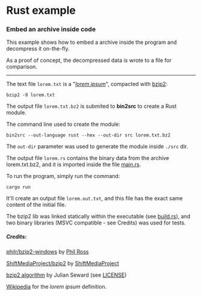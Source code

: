 # Rust example

### Embed an archive inside code

This example shows how to embed a archive inside the program and decompress it on-the-fly.

As a proof of concept, the decompressed data is wrote to a file for comparison.

---

The text file `lorem.txt` is a "[*lorem ipsum*][1]", compacted with [bzip2][2]:

    bzip2 -9 lorem.txt
    
The output file `lorem.txt.bz2` is submited to **bin2src** to create a Rust module.

The command line used to create the module:

    bin2src --out-language rust --hex --out-dir src lorem.txt.bz2

The `out-dir` parameter was used to generate the module inside `./src` dir.

The output file `lorem.rs` contains the binary data from the archive lorem.txt.bz2, 
and it is imported inside the file [main.rs][9].

To run the program, simply run the command:

    cargo run
    
It'll create an output file `lorem.out.txt`, and this file has the exact same 
content of the initial file.

The bzip2 lib was linked statically within the executable (see [build.rs][10]), and 
two binary libraries (MSVC compatible - see Credits) was used for tests.

##### Credits:

[philr/bzip2-windows][3] by [Phil Ross][4]

[ShiftMediaProject/bzip2][5] by [ShiftMediaProject][6]

[bzip2 algorithm][2] by Julian Seward (see [LICENSE][8])

[Wikipedia][7] for the *lorem ipsum* definition.

[1]: https://en.wikipedia.org/wiki/Lorem_ipsum
[2]: https://www.sourceware.org/bzip2/
[3]: https://github.com/philr/bzip2-windows
[4]: https://github.com/philr
[5]: https://github.com/ShiftMediaProject/bzip2
[6]: https://github.com/ShiftMediaProject
[7]: https://en.wikipedia.org/wiki/Main_Page
[8]: ./LICENSE
[9]: ./src/main.rs
[10]: ./build.rs
